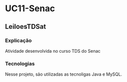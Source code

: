 # UC11-Senac
## LeiloesTDSat
### Explicação
Atividade desenvolvida no curso TDS do Senac
### Tecnologias
Nesse projeto, são utilizadas as tecnoligas Java e MySQL.
